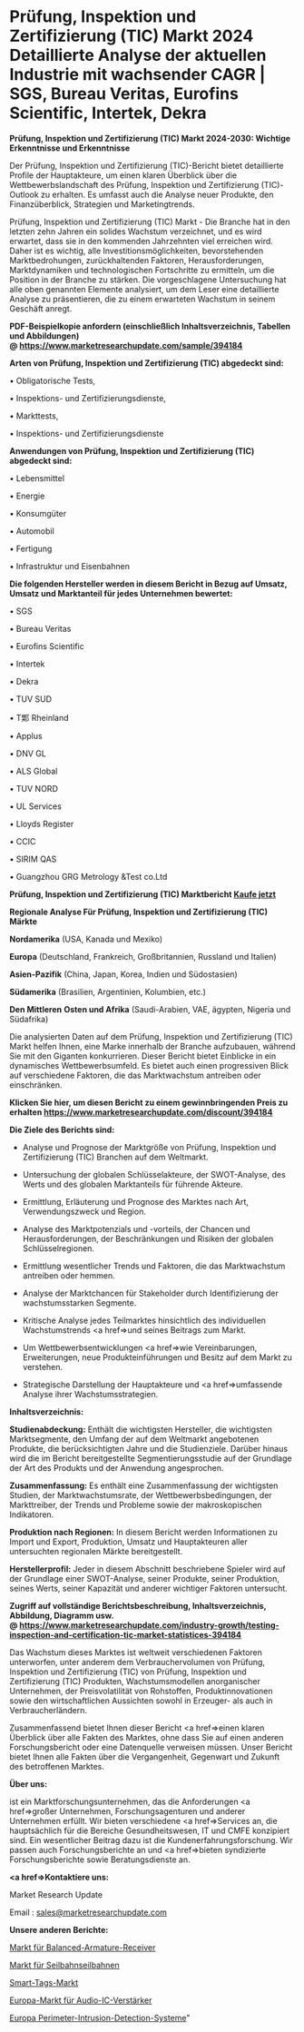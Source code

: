# Prüfung, Inspektion und Zertifizierung (TIC) Markt 2024 Detaillierte Analyse der aktuellen Industrie mit wachsender CAGR | SGS, Bureau Veritas, Eurofins Scientific, Intertek, Dekra

<strong>Prüfung, Inspektion und Zertifizierung (TIC) Markt 2024-2030: Wichtige Erkenntnisse und Erkenntnisse</strong>

Der Prüfung, Inspektion und Zertifizierung (TIC)-Bericht bietet detaillierte Profile der Hauptakteure, um einen klaren Überblick über die Wettbewerbslandschaft des Prüfung, Inspektion und Zertifizierung (TIC)-Outlook zu erhalten. Es umfasst auch die Analyse neuer Produkte, den Finanzüberblick, Strategien und Marketingtrends.

Prüfung, Inspektion und Zertifizierung (TIC) Markt - Die Branche hat in den letzten zehn Jahren ein solides Wachstum verzeichnet, und es wird erwartet, dass sie in den kommenden Jahrzehnten viel erreichen wird. Daher ist es wichtig, alle Investitionsmöglichkeiten, bevorstehenden Marktbedrohungen, zurückhaltenden Faktoren, Herausforderungen, Marktdynamiken und technologischen Fortschritte zu ermitteln, um die Position in der Branche zu stärken. Die vorgeschlagene Untersuchung hat alle oben genannten Elemente analysiert, um dem Leser eine detaillierte Analyse zu präsentieren, die zu einem erwarteten Wachstum in seinem Geschäft anregt.

<strong><b>PDF-Beispielkopie anfordern (einschließlich Inhaltsverzeichnis, Tabellen und Abbildungen) @ </b></strong><strong><a href=https://www.marketresearchupdate.com/sample/394184><strong>https://www.marketresearchupdate.com/sample/394184</u></a></strong></strong>

<strong>Arten von Prüfung, Inspektion und Zertifizierung (TIC) abgedeckt sind:</strong>

• Obligatorische Tests,

• Inspektions- und Zertifizierungsdienste,

• Markttests,

• Inspektions- und Zertifizierungsdienste

<strong>Anwendungen von Prüfung, Inspektion und Zertifizierung (TIC) abgedeckt sind:</strong>

• Lebensmittel

• Energie

• Konsumgüter

• Automobil

• Fertigung

• Infrastruktur und Eisenbahnen

<strong>Die folgenden Hersteller werden in diesem Bericht in Bezug auf Umsatz, Umsatz und Marktanteil für jedes Unternehmen bewertet:</strong>

• SGS

• Bureau Veritas

• Eurofins Scientific

• Intertek

• Dekra

• TUV SUD

• T郹 Rheinland

• Applus

• DNV GL

• ALS Global

• TUV NORD

• UL Services

• Lloyds Register

• CCIC

• SIRIM QAS

• Guangzhou GRG Metrology &Test co.Ltd

<strong>Prüfung, Inspektion und Zertifizierung (TIC) Marktbericht <a href=https://www.marketresearchupdate.com/buynow/394184>Kaufe jetzt</a></strong>

<strong>Regionale Analyse Für Prüfung, Inspektion und Zertifizierung (TIC) Märkte</strong>

<strong>Nordamerika</strong> (USA, Kanada und Mexiko)

<strong>Europa</strong> (Deutschland, Frankreich, Großbritannien, Russland und Italien)

<strong>Asien-Pazifik</strong> (China, Japan, Korea, Indien und Südostasien)

<strong>Südamerika</strong> (Brasilien, Argentinien, Kolumbien, etc.)

<strong>Den Mittleren</strong> <strong>Osten und Afrika</strong> (Saudi-Arabien, VAE, ägypten, Nigeria und Südafrika)

Die analysierten Daten auf dem Prüfung, Inspektion und Zertifizierung (TIC) Markt helfen Ihnen, eine Marke innerhalb der Branche aufzubauen, während Sie mit den Giganten konkurrieren. Dieser Bericht bietet Einblicke in ein dynamisches Wettbewerbsumfeld. Es bietet auch einen progressiven Blick auf verschiedene Faktoren, die das Marktwachstum antreiben oder einschränken.

<strong>Klicken Sie hier, um diesen Bericht zu einem gewinnbringenden Preis zu erhalten
</strong><strong><a href=https://www.marketresearchupdate.com/discount/394184>https://www.marketresearchupdate.com/discount/394184</b></u></strong></a>

<strong>Die Ziele des Berichts sind:</strong>

- Analyse und Prognose der Marktgröße von Prüfung, Inspektion und Zertifizierung (TIC) Branchen auf dem Weltmarkt.

- Untersuchung der globalen Schlüsselakteure, der SWOT-Analyse, des Werts und des globalen Marktanteils für führende Akteure.

- Ermittlung, Erläuterung und Prognose des Marktes nach Art, Verwendungszweck und Region.

- Analyse des Marktpotenzials und -vorteils, der Chancen und Herausforderungen, der Beschränkungen und Risiken der globalen Schlüsselregionen.

- Ermittlung wesentlicher Trends und Faktoren, die das Marktwachstum antreiben oder hemmen.

- Analyse der Marktchancen für Stakeholder durch Identifizierung der wachstumsstarken Segmente.

- Kritische Analyse jedes Teilmarktes hinsichtlich des individuellen Wachstumstrends <a href=>und</a> seines Beitrags zum Markt.

- Um Wettbewerbsentwicklungen <a href=>wie</a> Vereinbarungen, Erweiterungen, neue Produkteinführungen und Besitz auf dem Markt zu verstehen.

- Strategische Darstellung der Hauptakteure und <a href=>umfas</a>sende Analyse ihrer Wachstumsstrategien.

<strong>Inhaltsverzeichnis:</strong>

<strong>Studienabdeckung:</strong> Enthält die wichtigsten Hersteller, die wichtigsten Marktsegmente, den Umfang der auf dem Weltmarkt angebotenen Produkte, die berücksichtigten Jahre und die Studienziele. Darüber hinaus wird die im Bericht bereitgestellte Segmentierungsstudie auf der Grundlage der Art des Produkts und der Anwendung angesprochen.

<strong>Zusammenfassung:</strong> Es enthält eine Zusammenfassung der wichtigsten Studien, der Marktwachstumsrate, der Wettbewerbsbedingungen, der Markttreiber, der Trends und Probleme sowie der makroskopischen Indikatoren.

<strong>Produktion nach Regionen:</strong> In diesem Bericht werden Informationen zu Import und Export, Produktion, Umsatz und Hauptakteuren aller untersuchten regionalen Märkte bereitgestellt.

<strong>Herstellerprofil:</strong> Jeder in diesem Abschnitt beschriebene Spieler wird auf der Grundlage einer SWOT-Analyse, seiner Produkte, seiner Produktion, seines Werts, seiner Kapazität und anderer wichtiger Faktoren untersucht.

<strong><b>Zugriff auf vollständige Berichtsbeschreibung, Inhaltsverzeichnis, Abbildung, Diagramm usw. @ </b></strong><strong><a href=https://www.marketresearchupdate.com/industry-growth/testing-inspection-and-certification-tic-market-statistices-394184>https://www.marketresearchupdate.com/industry-growth/testing-inspection-and-certification-tic-market-statistices-394184</a></strong>

Das Wachstum dieses Marktes ist weltweit verschiedenen Faktoren unterworfen, unter anderem dem Verbrauchervolumen von Prüfung, Inspektion und Zertifizierung (TIC) von Prüfung, Inspektion und Zertifizierung (TIC) Produkten, Wachstumsmodellen anorganischer Unternehmen, der Preisvolatilität von Rohstoffen, Produktinnovationen sowie den wirtschaftlichen Aussichten sowohl in Erzeuger- als auch in Verbraucherländern.

Zusammenfassend bietet Ihnen dieser Bericht <a href=>einen</a> klaren Überblick über alle Fakten des Marktes, ohne dass Sie auf einen anderen Forschungsbericht oder eine Datenquelle verweisen müssen. Unser Bericht bietet Ihnen alle Fakten über die Vergangenheit, Gegenwart und Zukunft des betroffenen Marktes.

<strong>Über uns:</strong>

 ist ein Marktforschungsunternehmen, das die Anforderungen <a href=>großer</a> Unternehmen, Forschungsagenturen und anderer Unternehmen erfüllt. Wir bieten verschiedene <a href=>Services</a> an, die hauptsächlich für die Bereiche Gesundheitswesen, IT und CMFE konzipiert sind. Ein wesentlicher Beitrag dazu ist die Kundenerfahrungsforschung. Wir passen auch Forschungsberichte an und <a href=>bieten</a> syndizierte Forschungsberichte sowie Beratungsdienste an.

<strong><a href=>Kontaktiere uns:</a></strong>

Market Research Update

Email : sales@marketresearchupdate.com

<strong>Unsere anderen Berichte:</strong>

<a href=https://www.linkedin.com/pulse/balanced-armature-receiver-market-2023-latest>Markt für Balanced-Armature-Receiver</a>

<a href=https://www.linkedin.com/pulse/cable-car-ropeways-market-sizing-up-anticipating>Markt für Seilbahnseilbahnen</a>

<a href=https://www.linkedin.com/pulse/smart-tags-market-size-emerging-trends-consumption>Smart-Tags-Markt</a>

<a href=https://www.linkedin.com/pulse/europe-audio-ic-amplifiers-market-size-share>Europa-Markt für Audio-IC-Verstärker</a>

<a href=https://www.linkedin.com/pulse/europe-perimeter-intrusion-detection-systems>Europa Perimeter-Intrusion-Detection-Systeme</a>"
